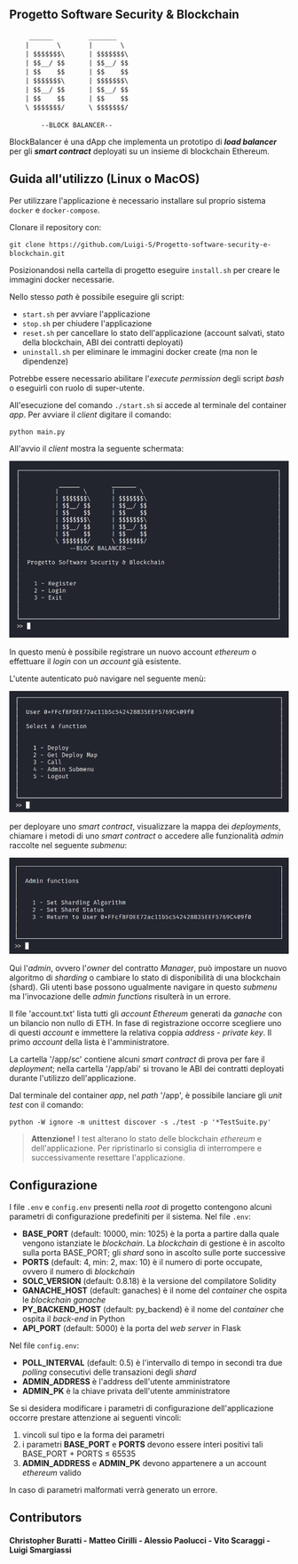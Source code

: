 ## Progetto Software Security & Blockchain
         ______         _______  
        |       \       |       \ 
        | $$$$$$$\      | $$$$$$$\
        | $$__/ $$      | $$__/ $$
        | $$    $$      | $$    $$
        | $$$$$$$\      | $$$$$$$\
        | $$__/ $$      | $$__/ $$
        | $$    $$      | $$    $$
        \ $$$$$$$/      \ $$$$$$$/

            --BLOCK BALANCER--

BlockBalancer é una dApp che implementa un prototipo di ***load balancer*** per gli ***smart contract*** deployati su un insieme di blockchain Ethereum.

## Guida all'utilizzo (Linux o MacOS)
Per utilizzare l'applicazione è necessario installare sul proprio sistema `docker` e `docker-compose`.

Clonare il repository con:
```
git clone https://github.com/Luigi-S/Progetto-software-security-e-blockchain.git
```

Posizionandosi nella cartella di progetto eseguire `install.sh` per creare le immagini docker necessarie.

Nello stesso *path* è possibile eseguire gli script:
- `start.sh` per avviare l'applicazione
- `stop.sh` per chiudere l'applicazione
- `reset.sh` per cancellare lo stato dell'applicazione (account salvati, stato della blockchain, ABI dei contratti deployati)
- `uninstall.sh` per eliminare le immagini docker create (ma non le dipendenze)

Potrebbe essere necessario abilitare l'*execute permission* degli script *bash* o eseguirli con ruolo di super-utente.

All'esecuzione del comando `./start.sh` si accede al terminale del container *app*. Per avviare il *client* digitare il comando:

```
python main.py
```

All'avvio il *client* mostra la seguente schermata:

![](docs/menu1.png)

In questo menù è possibile registrare un nuovo account *ethereum* o effettuare il *login* con un *account* già esistente.

L'utente autenticato può navigare nel seguente menù:

![](docs/menu2.png)

per deployare uno *smart contract*, visualizzare la mappa dei *deployments*, chiamare i metodi di uno *smart contract* o accedere alle funzionalità *admin* raccolte nel seguente *submenu*:

![](docs/menu3.png)

Qui l'*admin*, ovvero l'*owner* del contratto *Manager*, può impostare un nuovo algoritmo di *sharding* o cambiare lo stato di disponibilità di una blockchain (shard). Gli utenti base possono ugualmente navigare in questo *submenu* ma l'invocazione delle *admin functions* risulterà in un errore.

Il file 'account.txt' lista tutti gli *account Ethereum* generati da *ganache* con un bilancio non nullo di ETH. In fase di registrazione occorre scegliere uno di questi *account* e immettere la relativa coppia *address* - *private key*. Il primo *account* della lista è l'amministratore.

La cartella '/app/sc' contiene alcuni *smart contract* di prova per fare il *deployment*; nella cartella '/app/abi' si trovano le ABI dei contratti deployati durante l'utilizzo dell'applicazione.

Dal terminale del container *app*,  nel *path* '/app', è possibile lanciare gli *unit test* con il comando:

```
python -W ignore -m unittest discover -s ./test -p '*TestSuite.py'
```

> **Attenzione!** I test alterano lo stato delle blockchain *ethereum* e dell'applicazione. Per ripristinarlo si consiglia di interrompere e successivamente resettare l'applicazione.

## Configurazione
I file `.env` e `config.env` presenti nella *root* di progetto contengono alcuni parametri di configurazione predefiniti per il sistema. Nel file `.env`:

- **BASE_PORT** (default: 10000, min: 1025) è la porta a partire dalla quale vengono istanziate le *blockchain*. La *blockchain* di gestione è in ascolto sulla porta BASE_PORT; gli *shard* sono in ascolto sulle porte successive 
- **PORTS** (default: 4, min: 2, max: 10) è il numero di porte occupate, ovvero il numero di *blockchain*
- **SOLC_VERSION** (default: 0.8.18) è la versione del compilatore Solidity
- **GANACHE_HOST** (default: ganaches) è il nome del *container* che ospita le *blockchain ganache*
- **PY_BACKEND_HOST** (default: py_backend) è il nome del *container* che ospita il *back-end* in Python
- **API_PORT** (default: 5000) è la porta del *web server* in Flask 

Nel file `config.env`:
- **POLL_INTERVAL** (default: 0.5) è l'intervallo di tempo in secondi tra due *polling* consecutivi delle transazioni degli *shard*
- **ADMIN_ADDRESS** è l'address dell'utente amministratore
- **ADMIN_PK** è la chiave privata dell'utente amministratore

Se si desidera modificare i parametri di configurazione dell'applicazione occorre prestare attenzione ai seguenti vincoli:

1. vincoli sul tipo e la forma dei parametri
2. i parametri **BASE_PORT** e **PORTS** devono essere interi positivi tali BASE_PORT + PORTS $\leq$ 65535
3. **ADMIN_ADDRESS** e **ADMIN_PK** devono appartenere a un account *ethereum* valido

In caso di parametri malformati verrà generato un errore.

## Contributors
#### Christopher Buratti - Matteo Cirilli - Alessio Paolucci - Vito Scaraggi - Luigi Smargiassi